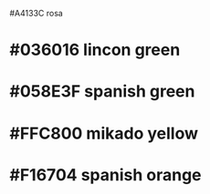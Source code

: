  #A4133C rosa

# #036016 lincon green

# #058E3F spanish green

# #FFC800 mikado yellow

# #F16704 spanish orange